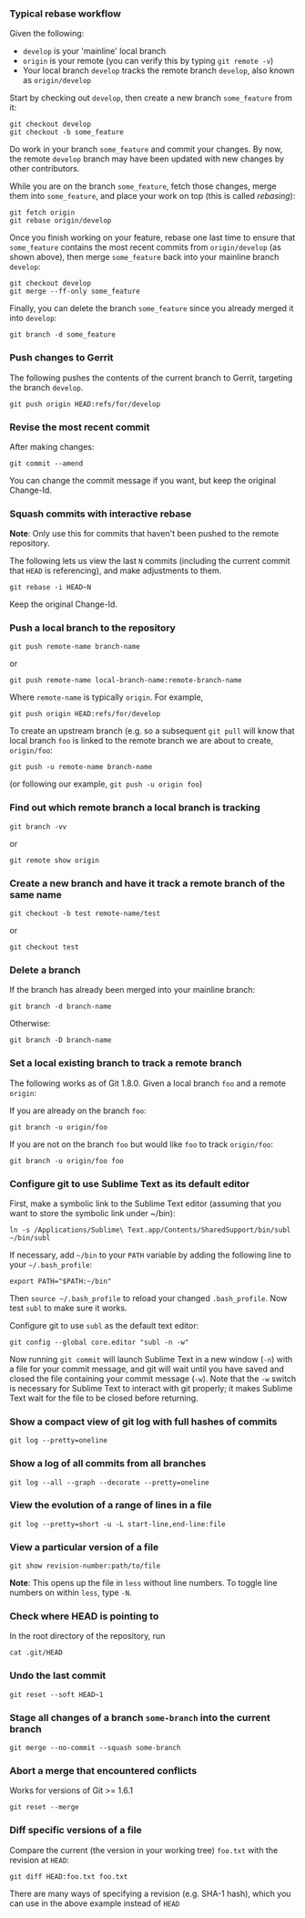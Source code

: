 ### Typical rebase workflow

Given the following:
* `develop` is your 'mainline' local branch
* `origin` is your remote (you can verify this by typing `git remote -v`)
* Your local branch `develop` tracks the remote branch `develop`,
  also known as `origin/develop`

Start by checking out `develop`, then create a new branch `some_feature`
from it:

    git checkout develop
    git checkout -b some_feature

Do work in your branch `some_feature` and commit your changes.
By now, the remote `develop` branch may have been updated with
new changes by other contributors.

While you are on the branch `some_feature`, fetch those changes,
merge them into `some_feature`, and place your work on top
(this is called *rebasing*):

    git fetch origin
    git rebase origin/develop

Once you finish working on your feature, rebase one last time to
ensure that `some_feature` contains the most recent commits from
`origin/develop` (as shown above), then merge `some_feature` back
into your mainline branch `develop`:

    git checkout develop
    git merge --ff-only some_feature

Finally, you can delete the branch `some_feature` since you already
merged it into `develop`:

    git branch -d some_feature


### Push changes to Gerrit

The following pushes the contents of the current branch to Gerrit,
targeting the branch `develop`.

    git push origin HEAD:refs/for/develop


### Revise the most recent commit

After making changes:

    git commit --amend

You can change the commit message if you want, but keep the original Change-Id.


### Squash commits with interactive rebase

**Note**: Only use this for commits that haven't been pushed to the remote
repository.

The following lets us view the last `N` commits (including the current
commit that `HEAD` is referencing), and make adjustments to them.

    git rebase -i HEAD~N

Keep the original Change-Id.


### Push a local branch to the repository

    git push remote-name branch-name

or

    git push remote-name local-branch-name:remote-branch-name

Where `remote-name` is typically `origin`. For example,

    git push origin HEAD:refs/for/develop

To create an upstream branch (e.g. so a subsequent `git pull` will know
that local branch `foo` is linked to the remote branch we are about
to create, `origin/foo`:

    git push -u remote-name branch-name

(or following our example, `git push -u origin foo`)


### Find out which remote branch a local branch is tracking

    git branch -vv

or

    git remote show origin


### Create a new branch and have it track a remote branch of the same name

    git checkout -b test remote-name/test

or

    git checkout test


### Delete a branch

If the branch has already been merged into your mainline branch:

    git branch -d branch-name

Otherwise:

    git branch -D branch-name


### Set a local existing branch to track a remote branch

The following works as of Git 1.8.0. Given a local branch `foo`
and a remote `origin`:

If you are already on the branch `foo`:

    git branch -u origin/foo

If you are not on the branch `foo` but would like `foo`
to track `origin/foo`:

    git branch -u origin/foo foo


### Configure git to use Sublime Text as its default editor

First, make a symbolic link to the Sublime Text editor
(assuming that you want to store the symbolic link under ~/bin):

    ln -s /Applications/Sublime\ Text.app/Contents/SharedSupport/bin/subl ~/bin/subl

If necessary, add `~/bin` to your `PATH` variable by adding
the following line to your `~/.bash_profile`:

    export PATH="$PATH:~/bin"

Then `source ~/.bash_profile` to reload your changed `.bash_profile`.
Now test `subl` to make sure it works.

Configure git to use `subl` as the default text editor:

    git config --global core.editor "subl -n -w"

Now running `git commit` will launch Sublime Text in a new window (`-n`)
with a file for your commit message, and git will wait until you have
saved and closed the file containing your commit message (`-w`).
Note that the `-w` switch is necessary for Sublime Text to interact with
git properly; it makes Sublime Text wait for the file to be closed before
returning.


### Show a compact view of git log with full hashes of commits

    git log --pretty=oneline


### Show a log of all commits from all branches

    git log --all --graph --decorate --pretty=oneline


### View the evolution of a range of lines in a file

    git log --pretty=short -u -L start-line,end-line:file


### View a particular version of a file

    git show revision-number:path/to/file

**Note**: This opens up the file in `less` without line numbers.
To toggle line numbers on within `less`, type `-N`.


### Check where HEAD is pointing to

In the root directory of the repository, run

    cat .git/HEAD


### Undo the last commit

    git reset --soft HEAD~1


### Stage all changes of a branch `some-branch` into the current branch

    git merge --no-commit --squash some-branch


### Abort a merge that encountered conflicts

Works for versions of Git >= 1.6.1

    git reset --merge


### Diff specific versions of a file

Compare the current (the version in your working tree) `foo.txt` with
the revision at `HEAD`:

    git diff HEAD:foo.txt foo.txt

There are many ways of specifying a revision (e.g. SHA-1 hash), which you
can use in the above example instead of `HEAD`
